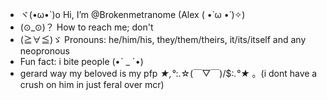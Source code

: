 - ヾ(•ω•`)o Hi, I’m @Brokenmetranome (Alex ( •̀ ω •́ )✧)
- (⊙_⊙)？ How to reach me; don't 
- (≧∀≦)ゞ Pronouns: he/him/his, they/them/theirs, it/its/itself and any neopronous
- Fun fact: i bite people (•ˋ _ ˊ•)
- gerard way my beloved is my pfp *★,°*:.☆(￣▽￣)/$:*.°★* 。(i dont have a crush on him in just feral over mcr)
<!---
Brokenmetranome/Brokenmetranome is a ✨ special ✨ repository because its `README.md` (this file) appears on your GitHub profile.
You can click the Preview link to take a look at your changes.
--->
